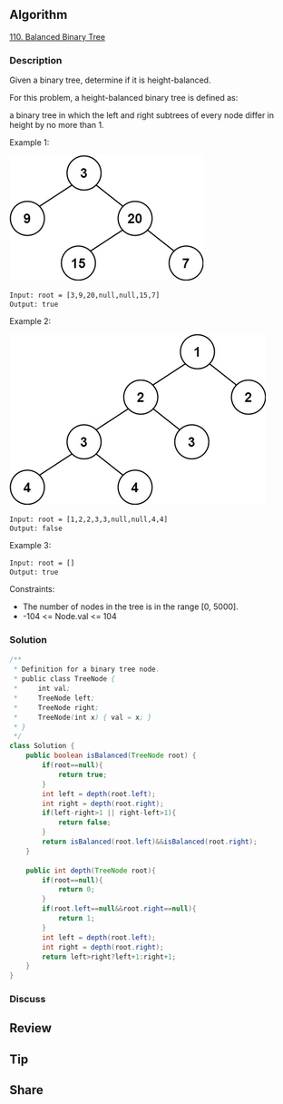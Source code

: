 ## Algorithm

[110. Balanced Binary Tree](https://leetcode.com/problems/balanced-binary-tree/)

### Description

Given a binary tree, determine if it is height-balanced.

For this problem, a height-balanced binary tree is defined as:

a binary tree in which the left and right subtrees of every node differ in height by no more than 1.

Example 1:

![](assets/20220131-8541df04.png)

```
Input: root = [3,9,20,null,null,15,7]
Output: true
```

Example 2:

![](assets/20220131-ecd57b30.png)

```
Input: root = [1,2,2,3,3,null,null,4,4]
Output: false
```

Example 3:

```
Input: root = []
Output: true
```

Constraints:

- The number of nodes in the tree is in the range [0, 5000].
- -104 <= Node.val <= 104

### Solution

```java
/**
 * Definition for a binary tree node.
 * public class TreeNode {
 *     int val;
 *     TreeNode left;
 *     TreeNode right;
 *     TreeNode(int x) { val = x; }
 * }
 */
class Solution {
    public boolean isBalanced(TreeNode root) {
        if(root==null){
            return true;
        }
        int left = depth(root.left);
        int right = depth(root.right);
        if(left-right>1 || right-left>1){
            return false;
        }
        return isBalanced(root.left)&&isBalanced(root.right);
    }

    public int depth(TreeNode root){
        if(root==null){
            return 0;
        }
        if(root.left==null&&root.right==null){
            return 1;
        }
        int left = depth(root.left);
        int right = depth(root.right);
        return left>right?left+1:right+1;
    }
}
```

### Discuss

## Review


## Tip


## Share
